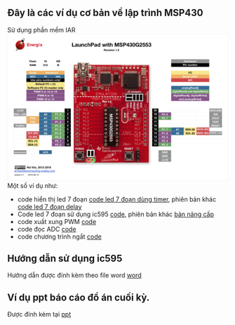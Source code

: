 ## Đây là các ví dụ cơ bản về lập trình MSP430
Sử dụng phần mềm IAR
<picture>
  <img alt="MSP430" src="https://github.com/HuuPhuoc2411/MSP430-BASIC/blob/main/LaunchPadMSP430G2452-v1.5.jpg">
</picture>
<br/>
Một số ví dụ như:
- code hiển thị led 7 đoạn [code led 7 đoạn dùng timer](/7doan_timer), phiên bản khác [code led 7 đoạn delay](/7doan2)
- Code led 7 đoạn sử dụng ic595 [code](https://github.com/HuuPhuoc2411/MSP430-BASIC/tree/main/4led7%20595), phiên bản khác [bản nâng cấp](/led7_doan_ic_v2)
- code xuất xung PWM [code](/pwm)
- code đọc ADC [code](/adc2)
- code chương trình ngắt [code](/ngat)
## Hướng dẫn sử dụng ic595
Hướng dẫn được đính kèm theo file word [word](https://github.com/HuuPhuoc2411/MSP430-BASIC/blob/main/H%C6%B0%E1%BB%9Bng%20d%E1%BA%ABn%20s%E1%BB%AD%20d%E1%BB%A5ng%20IC74HC595%20%C4%91i%E1%BB%81u%20khi%E1%BB%83n%20LED%207%20%C4%91o%E1%BA%A1n.docx)
## Ví dụ ppt báo cáo đồ án cuối kỳ.
Được đính kèm tại  [ppt](https://github.com/HuuPhuoc2411/MSP430-BASIC/blob/main/Presentation2.pptx)
